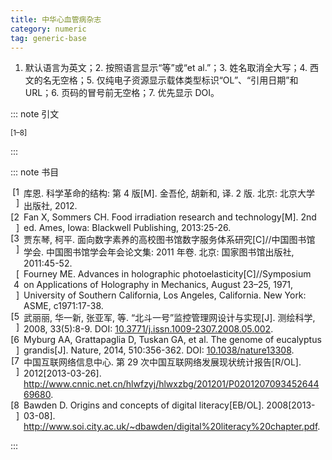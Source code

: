 ```yaml
---
title: 中华心血管病杂志
category: numeric
tag: generic-base
---
```


<!-- 此文件由脚本自动生成，请勿手动修改！ -->

1. 默认语言为英文；2. 按照语言显示“等”或“et al.”；3. 姓名取消全大写；4. 西文的名无空格；5. 仅纯电子资源显示载体类型标识“OL”、“引用日期”和 URL；6. 页码的冒号前无空格；7. 优先显示 DOI。


::: note 引文

<sup>[1–8]</sup>

:::



::: note 书目

  <div class="csl-bib-body">
    <div class="csl-entry">
      <div class="csl-left-margin" style="float: left; padding-right: 0.5em;text-align: right; width: 1em;">[1]</div><div class="csl-right-inline" style="margin: 0 .4em 0 1.5em;">库恩. 科学革命的结构: 第 4 版[M]. 金吾伦, 胡新和, 译. 2 版. 北京: 北京大学出版社, 2012.</div>
  </div>
    <div class="csl-entry">
      <div class="csl-left-margin" style="float: left; padding-right: 0.5em;text-align: right; width: 1em;">[2]</div><div class="csl-right-inline" style="margin: 0 .4em 0 1.5em;">Fan X, Sommers CH. Food irradiation research and technology[M]. 2nd ed. Ames, Iowa: Blackwell Publishing, 2013:25-26.</div>
  </div>
    <div class="csl-entry">
      <div class="csl-left-margin" style="float: left; padding-right: 0.5em;text-align: right; width: 1em;">[3]</div><div class="csl-right-inline" style="margin: 0 .4em 0 1.5em;">贾东琴, 柯平. 面向数字素养的高校图书馆数字服务体系研究[C]//中国图书馆学会. 中国图书馆学会年会论文集: 2011 年卷. 北京: 国家图书馆出版社, 2011:45-52.</div>
  </div>
    <div class="csl-entry">
      <div class="csl-left-margin" style="float: left; padding-right: 0.5em;text-align: right; width: 1em;">[4]</div><div class="csl-right-inline" style="margin: 0 .4em 0 1.5em;">Fourney ME. Advances in holographic photoelasticity[C]//Symposium on Applications of Holography in Mechanics, August 23–25, 1971, University of Southern California, Los Angeles, California. New York: ASME, c1971:17-38.</div>
  </div>
    <div class="csl-entry">
      <div class="csl-left-margin" style="float: left; padding-right: 0.5em;text-align: right; width: 1em;">[5]</div><div class="csl-right-inline" style="margin: 0 .4em 0 1.5em;">武丽丽, 华一新, 张亚军, 等. “北斗一号”监控管理网设计与实现[J]. 测绘科学, 2008, 33(5):8-9. DOI: <a href="https://doi.org/10.3771/j.issn.1009-2307.2008.05.002">10.3771/j.issn.1009-2307.2008.05.002</a>.</div>
  </div>
    <div class="csl-entry">
      <div class="csl-left-margin" style="float: left; padding-right: 0.5em;text-align: right; width: 1em;">[6]</div><div class="csl-right-inline" style="margin: 0 .4em 0 1.5em;">Myburg AA, Grattapaglia D, Tuskan GA, et al. The genome of eucalyptus grandis[J]. Nature, 2014, 510:356-362. DOI: <a href="https://doi.org/10.1038/nature13308">10.1038/nature13308</a>.</div>
  </div>
    <div class="csl-entry">
      <div class="csl-left-margin" style="float: left; padding-right: 0.5em;text-align: right; width: 1em;">[7]</div><div class="csl-right-inline" style="margin: 0 .4em 0 1.5em;">中国互联网络信息中心. 第 29 次中国互联网络发展现状统计报告[R/OL]. 2012[2013-03-26]. <a href="http://www.cnnic.net.cn/hlwfzyj/hlwxzbg/201201/P020120709345264469680">http://www.cnnic.net.cn/hlwfzyj/hlwxzbg/201201/P020120709345264469680</a>.</div>
  </div>
    <div class="csl-entry">
      <div class="csl-left-margin" style="float: left; padding-right: 0.5em;text-align: right; width: 1em;">[8]</div><div class="csl-right-inline" style="margin: 0 .4em 0 1.5em;">Bawden D. Origins and concepts of digital literacy[EB/OL]. 2008[2013-03-08]. <a href="http://www.soi.city.ac.uk/~dbawden/digital%20literacy%20chapter.pdf">http://www.soi.city.ac.uk/~dbawden/digital%20literacy%20chapter.pdf</a>.</div>
  </div>
  </div>


:::

<!-- more -->